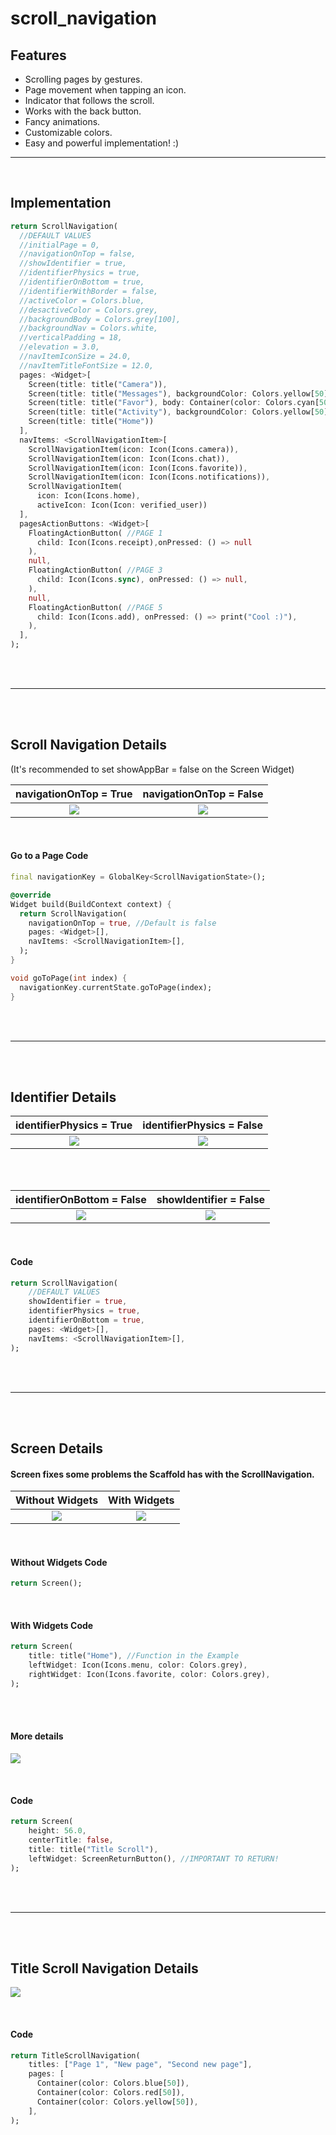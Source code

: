 # scroll_navigation

## Features

- Scrolling pages by gestures.
- Page movement when tapping an icon.
- Indicator that follows the scroll.
- Works with the back button.
- Fancy animations.
- Customizable colors.
- Easy and powerful implementation! :)

---

<br>

## Implementation

```dart
return ScrollNavigation(
  //DEFAULT VALUES
  //initialPage = 0,
  //navigationOnTop = false,
  //showIdentifier = true,
  //identifierPhysics = true,
  //identifierOnBottom = true,
  //identifierWithBorder = false,
  //activeColor = Colors.blue,
  //desactiveColor = Colors.grey,
  //backgroundBody = Colors.grey[100],
  //backgroundNav = Colors.white,
  //verticalPadding = 18,
  //elevation = 3.0,
  //navItemIconSize = 24.0,
  //navItemTitleFontSize = 12.0,
  pages: <Widget>[
    Screen(title: title("Camera")),
    Screen(title: title("Messages"), backgroundColor: Colors.yellow[50]),
    Screen(title: title("Favor"), body: Container(color: Colors.cyan[50])),
    Screen(title: title("Activity"), backgroundColor: Colors.yellow[50]),
    Screen(title: title("Home"))
  ],
  navItems: <ScrollNavigationItem>[
    ScrollNavigationItem(icon: Icon(Icons.camera)),
    ScrollNavigationItem(icon: Icon(Icons.chat)),
    ScrollNavigationItem(icon: Icon(Icons.favorite)),
    ScrollNavigationItem(icon: Icon(Icons.notifications)),
    ScrollNavigationItem(
      icon: Icon(Icons.home),
      activeIcon: Icon(Icon: verified_user))
  ],
  pagesActionButtons: <Widget>[
    FloatingActionButton( //PAGE 1
      child: Icon(Icons.receipt),onPressed: () => null
    ),
    null,
    FloatingActionButton( //PAGE 3
      child: Icon(Icons.sync), onPressed: () => null,
    ),
    null,
    FloatingActionButton( //PAGE 5
      child: Icon(Icons.add), onPressed: () => print("Cool :)"),
    ),
  ],
);
```

<br><br>

---

<br><br>

## Scroll Navigation Details

(It's recommended to set showAppBar = false on the Screen Widget)

|              navigationOnTop = True               |               navigationOnTop = False                |
| :-----------------------------------------------: | :--------------------------------------------------: |
| ![](assets/readme/scroll_navigation/navOnTop.gif) | ![](assets/readme/scroll_navigation/navOnBottom.gif) |

<br>

#### Go to a Page Code

```dart
final navigationKey = GlobalKey<ScrollNavigationState>();

@override
Widget build(BuildContext context) {
  return ScrollNavigation(
    navigationOnTop = true, //Default is false
    pages: <Widget>[],
    navItems: <ScrollNavigationItem>[],
  );
}

void goToPage(int index) {
  navigationKey.currentState.goToPage(index);
}
```

<br><br>

---

<br><br>

## Identifier Details

|                  identifierPhysics = True                  |                  identifierPhysics = False                  |
| :--------------------------------------------------------: | :---------------------------------------------------------: |
| ![](assets/readme/scroll_navigation/scrollPhysicsTrue.gif) | ![](assets/readme/scroll_navigation/scrollPhysicsFalse.gif) |

<br><br>

|                identifierOnBottom = False                |                    showIdentifier = False                    |
| :------------------------------------------------------: | :----------------------------------------------------------: |
| ![](assets/readme/scroll_navigation/identifierOnTop.gif) | ![](assets/readme/scroll_navigation/showIdentifierFalse.gif) |

<br>

#### Code

```dart
return ScrollNavigation(
    //DEFAULT VALUES
    showIdentifier = true,
    identifierPhysics = true,
    identifierOnBottom = true,
    pages: <Widget>[],
    navItems: <ScrollNavigationItem>[],
);
```

<br><br>

---

<br><br>

## Screen Details

#### Screen fixes some problems the Scaffold has with the ScrollNavigation.

|                  Without Widgets                   |                  With Widgets                   |
| :------------------------------------------------: | :---------------------------------------------: |
| ![](assets/readme/screen/screenWithoutWidgets.jpg) | ![](assets/readme/screen/screenWithWidgets.jpg) |

<br>

#### Without Widgets Code

```dart
return Screen();
```

<br>

#### With Widgets Code

```dart
return Screen(
    title: title("Home"), //Function in the Example
    leftWidget: Icon(Icons.menu, color: Colors.grey),
    rightWidget: Icon(Icons.favorite, color: Colors.grey),
);
```

<br><br>

#### More details

![](assets/readme/screen/screenMoreDetails.jpg)

<br>

#### Code

```dart
return Screen(
    height: 56.0,
    centerTitle: false,
    title: title("Title Scroll"),
    leftWidget: ScreenReturnButton(), //IMPORTANT TO RETURN!
);
```

<br><br>

---

<br><br>

## Title Scroll Navigation Details

![](assets/readme/title_navigation/titleScrollNavigation.gif)

<br>

#### Code

```dart
return TitleScrollNavigation(
    titles: ["Page 1", "New page", "Second new page"],
    pages: [
      Container(color: Colors.blue[50]),
      Container(color: Colors.red[50]),
      Container(color: Colors.yellow[50]),
    ],
);
```
